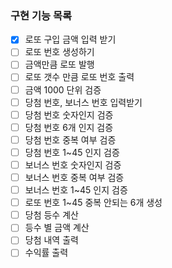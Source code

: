 ### 구현 기능 목록
- [x] 로또 구입 금액 입력 받기
- [ ] 로또 번호 생성하기
- [ ] 금액만큼 로또 발행
- [ ] 로또 갯수 만큼 로또 번호 출력
- [ ] 금액 1000 단위 검증
- [ ] 당첨 번호, 보너스 번호 입력받기
- [ ] 당첨 번호 숫자인지 검증
- [ ] 당첨 번호 6개 인지 검증
- [ ] 당첨 번호 중복 여부 검증
- [ ] 당첨 번호 1~45 인지 검증
- [ ] 보너스 번호 숫자인지 검증
- [ ] 보너스 번호 중복 여부 검증
- [ ] 보너스 번호 1~45 인지 검증
- [ ] 로또 번호 1~45 중복 안되는 6개 생성
- [ ] 당첨 등수 계산
- [ ] 등수 별 금액 계산
- [ ] 당첨 내역 출력
- [ ] 수익률 출력
